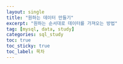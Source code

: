 ```yaml
---
layout: single
title: "원하는 데이터 만들기"
excerpt: "원하는 순서대로 데이터를 가져오는 방법"
tag: [mysql, data, study]
categories: sql_study
toc: true
toc_sticky: true
toc_label: 목차
---
```


